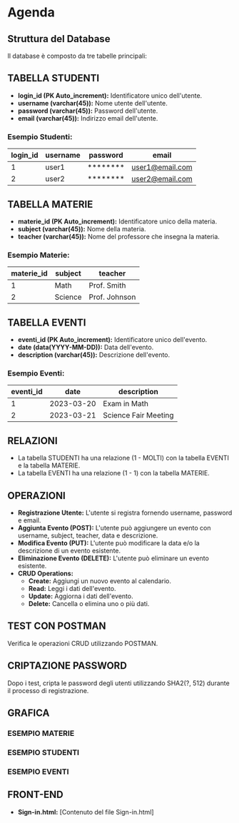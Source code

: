 # Agenda

## Struttura del Database
Il database è composto da tre tabelle principali:

## TABELLA STUDENTI
- **login_id (PK Auto_increment):** Identificatore unico dell'utente.
- **username (varchar(45)):** Nome utente dell'utente.
- **password (varchar(45)):** Password dell'utente.
- **email (varchar(45)):** Indirizzo email dell'utente.

### Esempio Studenti:
| login_id | username | password | email             |
|----------|----------|----------|-------------------|
| 1        | user1    | ******** | user1@email.com  |
| 2        | user2    | ******** | user2@email.com  |

## TABELLA MATERIE
- **materie_id (PK Auto_increment):** Identificatore unico della materia.
- **subject (varchar(45)):** Nome della materia.
- **teacher (varchar(45)):** Nome del professore che insegna la materia.

### Esempio Materie:
| materie_id | subject | teacher     |
|------------|---------|-------------|
| 1          | Math    | Prof. Smith |
| 2          | Science | Prof. Johnson|

## TABELLA EVENTI
- **eventi_id (PK Auto_increment):** Identificatore unico dell'evento.
- **date (data(YYYY-MM-DD)):** Data dell'evento.
- **description (varchar(45)):** Descrizione dell'evento.

### Esempio Eventi:
| eventi_id | date       | description           |
|-----------|------------|-----------------------|
| 1         | 2023-03-20 | Exam in Math           |
| 2         | 2023-03-21 | Science Fair Meeting  |

## RELAZIONI
- La tabella STUDENTI ha una relazione (1 - MOLTI) con la tabella EVENTI e la tabella MATERIE.
- La tabella EVENTI ha una relazione (1 - 1) con la tabella MATERIE.

## OPERAZIONI
- **Registrazione Utente:** L'utente si registra fornendo username, password e email.
- **Aggiunta Evento (POST):** L'utente può aggiungere un evento con username, subject, teacher, data e descrizione.
- **Modifica Evento (PUT):** L'utente può modificare la data e/o la descrizione di un evento esistente.
- **Eliminazione Evento (DELETE):** L'utente può eliminare un evento esistente.
- **CRUD Operations:**
  - **Create:** Aggiungi un nuovo evento al calendario.
  - **Read:** Leggi i dati dell'evento.
  - **Update:** Aggiorna i dati dell'evento.
  - **Delete:** Cancella o elimina uno o più dati.

## TEST CON POSTMAN
Verifica le operazioni CRUD utilizzando POSTMAN.

## CRIPTAZIONE PASSWORD
Dopo i test, cripta le password degli utenti utilizzando SHA2(?, 512) durante il processo di registrazione.

## GRAFICA
### ESEMPIO MATERIE

### ESEMPIO STUDENTI

### ESEMPIO EVENTI

## FRONT-END
- **Sign-in.html:**
  [Contenuto del file Sign-in.html]

